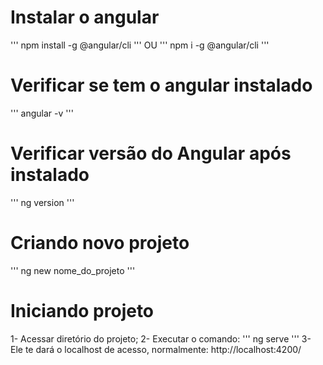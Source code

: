 # Instalar o angular
'''
    npm install -g @angular/cli
'''
OU
'''
    npm i -g @angular/cli
'''

# Verificar se tem o angular instalado
'''
    angular -v
'''

# Verificar versão do Angular após instalado
'''
    ng version
'''

# Criando novo projeto
'''
    ng new nome_do_projeto
'''

# Iniciando projeto
1- Acessar diretório do projeto;
2- Executar o comando:
'''
    ng serve
'''
3- Ele te dará o localhost de acesso, normalmente: http://localhost:4200/